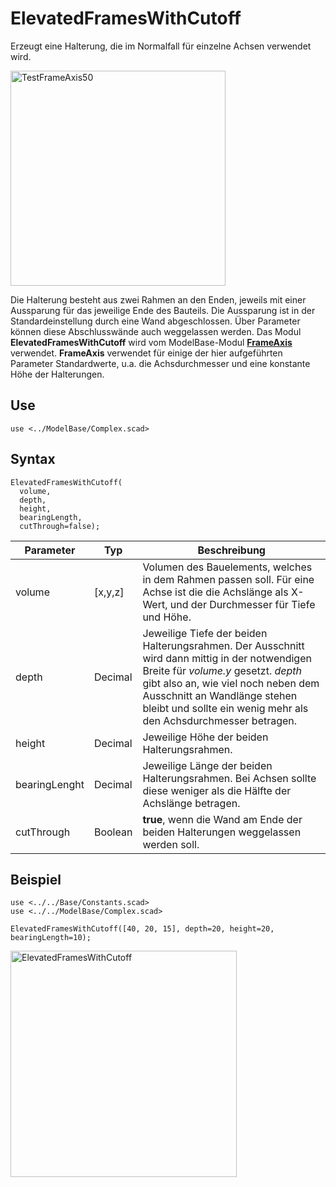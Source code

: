 # ElevatedFramesWithCutoff

Erzeugt eine Halterung, die im Normalfall für einzelne Achsen verwendet wird.

<img width="344" alt="TestFrameAxis50" src="https://user-images.githubusercontent.com/48654609/168169890-a92315c3-b7fe-403c-9321-2d452dd33042.png">

Die Halterung besteht aus zwei Rahmen an den Enden, jeweils mit einer Aussparung für das jeweilige Ende des Bauteils. Die Aussparung ist in der Standardeinstellung durch eine Wand abgeschlossen. Über Parameter können diese Abschlusswände auch weggelassen werden. Das Modul __ElevatedFramesWithCutoff__ wird vom ModelBase-Modul [__FrameAxis__](FrameAxis.md) verwendet. __FrameAxis__ verwendet für einige der hier aufgeführten Parameter Standardwerte, u.a. die Achsdurchmesser und eine konstante Höhe der Halterungen.

## Use
```
use <../ModelBase/Complex.scad>
```

## Syntax
```
ElevatedFramesWithCutoff(
  volume, 
  depth,
  height, 
  bearingLength, 
  cutThrough=false);
```

| Parameter | Typ | Beschreibung |
| ------ | ------ | ------ |
| volume | \[x,y,z] | Volumen des Bauelements, welches in dem Rahmen passen soll. Für eine Achse ist die die Achslänge als X-Wert, und der Durchmesser für Tiefe und Höhe. |
| depth | Decimal | Jeweilige Tiefe der beiden Halterungsrahmen. Der Ausschnitt wird dann mittig in der notwendigen Breite für *volume.y* gesetzt. *depth* gibt also an, wie viel noch neben dem Ausschnitt an Wandlänge stehen bleibt und sollte ein wenig mehr als den Achsdurchmesser betragen. |
| height | Decimal | Jeweilige Höhe der beiden Halterungsrahmen. |
| bearingLenght | Decimal | Jeweilige Länge der beiden Halterungsrahmen. Bei Achsen sollte diese weniger als die Hälfte der Achslänge betragen. |
| cutThrough | Boolean | __true__, wenn die Wand am Ende der beiden Halterungen weggelassen werden soll. |

## Beispiel
```
use <../../Base/Constants.scad>
use <../../ModelBase/Complex.scad>

ElevatedFramesWithCutoff([40, 20, 15], depth=20, height=20, bearingLength=10);
```

<img width="362" alt="ElevatedFramesWithCutoff" src="https://user-images.githubusercontent.com/48654609/168866067-3facb560-2049-47e7-b1d3-e2eeebb05338.png">
